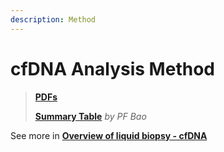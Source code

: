 ```yaml
---
description: Method
---
```


# cfDNA Analysis Method

> [**PDFs**](https://cloud.tsinghua.edu.cn/d/07d2b19d6b284ebea5ea/?p=%2F1.%20Precision%20Medicine\&mode=list)
>
> [**Summary Table**](https://docs.qq.com/sheet/DT0RCdEt0V3pQeVRj) _by PF Bao_

See more in [**Overview of liquid biopsy - cfDNA**](./#ii.-cfdna)

##





